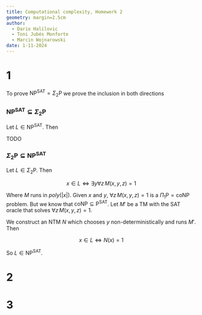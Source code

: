 ```yaml
---
title: Computational complexity, Homework 2
geometry: margin=2.5cm
author:
  - Dario Halilovic
  - Toni Jubés Monforte
  - Marcin Wojnarowski
date: 1-11-2024
---
```


# 1

To prove $\mathsf{NP}^\mathsf{SAT} = \Sigma_2\mathsf{P}$ we prove the inclusion in both directions

### $\mathsf{NP}^\mathsf{SAT} \subseteq \Sigma_2\mathsf{P}$

Let $L \in \mathsf{NP}^\mathsf{SAT}$. Then

TODO

### $\Sigma_2\mathsf{P} \subseteq \mathsf{NP}^\mathsf{SAT}$

Let $L \in \Sigma_2\mathsf{P}$. Then

$$
  x \in L \iff \exists y \forall z \, M(x, y, z) = 1
$$

Where $M$ runs in $poly(|x|)$. Given $x$ and $y$, $\forall z \, M(x, y, z) = 1$ is a $\Pi_1\mathsf P = \mathsf{coNP}$ problem. But we know that $\mathsf{coNP} \subseteq \mathsf{P}^{\mathsf{SAT}}$. Let $M'$ be a TM with the $\mathsf{SAT}$ oracle that solves $\forall z \, M(x, y, z) = 1$.

We construct an NTM $N$ which chooses $y$ non-deterministically and runs $M'$. Then

$$
  x \in L \iff N(x) = 1
$$

So $L \in \mathsf{NP}^\mathsf{SAT}$.

# 2

# 3
